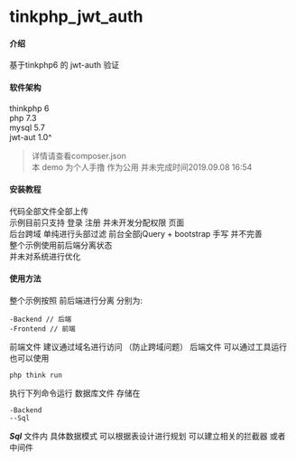 # tinkphp_jwt_auth

#### 介绍
基于tinkphp6 的 jwt-auth 验证

#### 软件架构

thinkphp 6  
php 7.3  
mysql 5.7  
jwt-aut 1.0^
> 详情请查看composer.json  
>本 demo 为个人手撸 作为公用 并未完成时间2019.09.08 16:54  


#### 安装教程

代码全部文件全部上传  
示例目前只支持 登录 注册 并未开发分配权限 页面  
后台跨域 单纯进行头部过滤 前台全部jQuery + bootstrap 手写 并不完善  
整个示例使用前后端分离状态  
并未对系统进行优化  


#### 使用方法

整个示例按照 前后端进行分离 分别为:
```
-Backend // 后端
-Frontend // 前端
```

前端文件 建议通过域名进行访问 （防止跨域问题）
后端文件 可以通过工具运行 也可以使用
```
php think run
```
执行下列命令运行 数据库文件 存储在
```
-Backend
--Sql
```
***Sql*** 文件内 具体数据模式 可以根据表设计进行规划 可以建立相关的拦截器 或者 中间件
